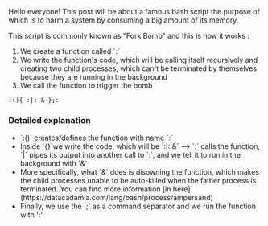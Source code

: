 
Hello everyone! This post will be about a famous bash script the purpose of which is to harm a system by consuming a big amount of its memory.

This script is commonly known as "Fork Bomb" and this is how it works :

<ol>
  <li> We create a function called `:`</li>
  <li> We write the function's code, which will be calling itself recursively and creating two child processes, which can't be terminated by themselves because they are running in the background</li>
  <li> We call the function to trigger the bomb</li>
</ol>

```
:(){ :|: & };:
```

### Detailed explanation

<ul>
  <li>`:()` creates/defines the function with name `:`</li>
  <li> Inside `{}`we write the code, which will be `:|: &` --> `:` calls the function, `|` pipes its output into another call to `:`, and we tell it to run in the background with `&`</li>
  <li> More specifically, what `&` does is disowning the function, which makes the child processes unable to be auto-killed when the father process is terminated. You can find more information [in here](https://datacadamia.com/lang/bash/process/ampersand)</li>
  <li> Finally, we use the `;` as a command separator and we run the function with ':'</li>
</ul>
